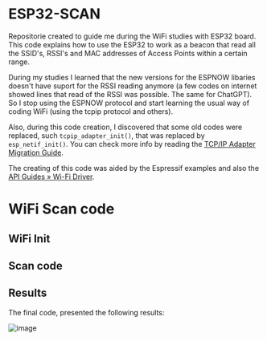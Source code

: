 # ESP32-SCAN

Repositorie created to guide me during the WiFi studies with ESP32 board. This code explains how to use the ESP32 to work as a beacon that read all the SSID's, RSSI's and MAC addresses of Access Points within a certain range.

During my studies I learned that the new versions for the ESPNOW libaries doesn't have suport for the RSSI reading anymore (a few codes on internet showed lines that read of the RSSI was possible. The same for ChatGPT). So I stop using the ESPNOW protocol and start learning the usual way of coding WiFi (using the tcpip protocol and others).

Also, during this code creation, I discovered that some old codes were replaced, such `tcpip_adapter_init()`, that was replaced by `esp_netif_init()`. You can check more info by reading the [TCP/IP Adapter Migration Guide](https://docs.espressif.com/projects/esp-idf/en/v4.2/esp32/api-reference/network/tcpip_adapter_migration.html).

The creating of this code was aided by the Espressif examples and also the [API Guides » Wi-Fi Driver](https://docs.espressif.com/projects/esp-idf/en/latest/esp32/api-guides/wifi.html).

# WiFi Scan code

## WiFi Init

## Scan code

## Results

The final code, presented the following results:

![image](https://github.com/Rafaelatff/ESP32-SCAN/assets/58916022/b556e7c5-c8dd-4b39-a766-66d9c206aa83)




